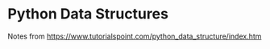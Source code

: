 # Python Data Structures
Notes from https://www.tutorialspoint.com/python_data_structure/index.htm

